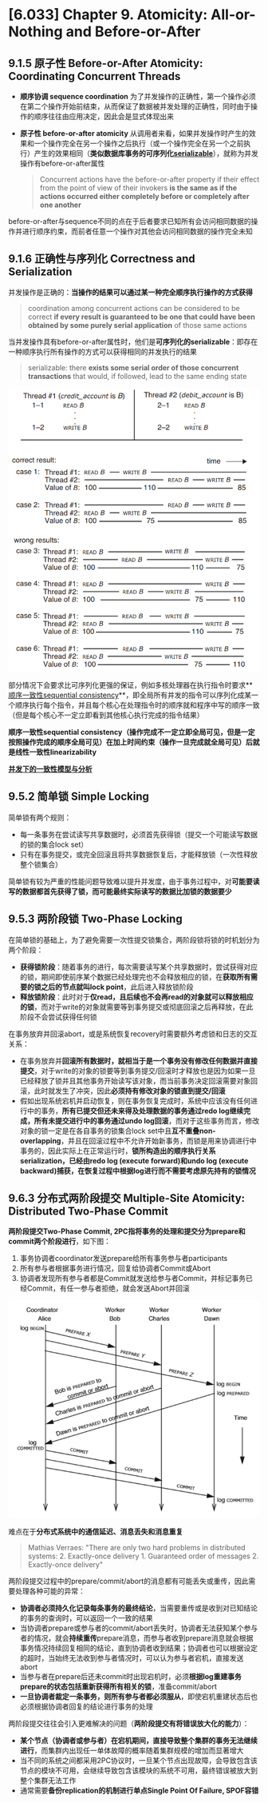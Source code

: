 # [6.033] Chapter 9. Atomicity: All-or-Nothing and Before-or-After

## 9.1.5 原子性 Before-or-After Atomicity: Coordinating Concurrent Threads

- **顺序协调 sequence coordination**
    为了并发操作的正确性，第一个操作必须在第二个操作开始前结束，从而保证了数据被并发处理的正确性，同时由于操作的顺序往往由应用决定，因此会是显式体现出来
- **原子性 before-or-after atomicity**
    从调用者来看，如果并发操作时产生的效果和一个操作完全在另一个操作之后执行（或一个操作完全在另一个之前执行）产生的效果相同（**类似数据库事务的可序列化[serializable](https://en.wikipedia.org/wiki/Serializability)**），就称为并发操作有before-or-after属性

    > Concurrent actions have the before-or-after property if their effect from the point of view of their invokers **is the same as if the actions occurred either completely before or completely after one another**

before-or-after与sequence不同的点在于后者要求已知所有会访问相同数据的操作并进行顺序约束，而前者任意一个操作对其他会访问相同数据的操作完全未知

## 9.1.6 正确性与序列化 Correctness and Serialization

并发操作是正确的：**当操作的结果可以通过某一种完全顺序执行操作的方式获得**

> coordination among concurrent actions can be considered to be correct **if every result is guaranteed to be one that could have been obtained by some purely serial application** of those same actions

当并发操作具有before-or-after属性时，他们是**可序列化的serializable**：即存在一种顺序执行所有操作的方式可以获得相同的并发执行的结果

> serializable: there **exists some serial order of those concurrent transactions** that
would, if followed, lead to the same ending state

![1](images/6.0331.png)

部分情况下会要求比可序列化更强的保证，例如多核处理器在执行指令时要求**[顺序一致性sequential consistency](https://en.wikipedia.org/wiki/Sequential_consistency)**，即全局所有并发的指令可以序列化成某一个顺序执行每个指令，并且每个核心在处理指令时的顺序就和程序中写的顺序一致（但是每个核心不一定立即看到其他核心执行完成的指令结果）

**顺序一致性sequential consistency（操作完成不一定立即全局可见，但是一定按照操作完成的顺序全局可见）在加上时间约束（操作一旦完成就全局可见）后就是线性一致性linearizability**

**[并发下的一致性模型与分析](https://github.com/JasonYuchen/notes/tree/master/consistency)**

## 9.5.2 简单锁 Simple Locking

简单锁有两个规则：

- 每一条事务在尝试读写共享数据时，必须首先获得锁（提交一个可能读写数据的锁的集合lock set）
- 只有在事务提交，或完全回滚且将共享数据恢复后，才能释放锁（一次性释放整个锁集合）

简单锁有较为严重的性能问题导致难以提升并发度，由于事务过程中，对**可能要读写的数据都首先获得了锁，而可能最终实际读写的数据比加锁的数据要少**

## 9.5.3 两阶段锁 Two-Phase Locking

在简单锁的基础上，为了避免需要一次性提交锁集合，两阶段锁将锁的时机划分为两个阶段：

- **获得锁阶段**：随着事务的进行，每次需要读写某个共享数据时，尝试获得对应的锁，期间即使前序某个数据已经处理完也不会释放相应的锁，在**获取所有需要的锁之后的节点就叫lock point**，此后进入释放锁阶段
- **释放锁阶段**：此时对于**仅read，且后续也不会再read的对象就可以释放相应的锁**，而对于write的对象就需要等到事务提交或彻底回滚之后再释放，在此阶段不会尝试获得任何锁

在事务放弃并回滚abort，或是系统恢复recovery时需要额外考虑锁和日志的交互关系：

- 在事务放弃并**回滚所有数据时，就相当于是一个事务没有修改任何数据并直接提交**，对于write的对象的锁要等到事务提交/回滚时才释放也是因为如果一旦已经释放了锁并且其他事务开始读写该对象，而当前事务决定回滚需要对象回滚，此时就发生了冲突，因此**必须持有修改对象的锁直到提交/回滚**
- 假如出现系统宕机并启动恢复，则在事务恢复完成时，系统中应该没有任何进行中的事务，**所有已提交但还未来得及处理数据的事务通过redo log继续完成，所有未提交进行中的事务通过undo log回滚**，而对于这些事务而言，修改对象的锁一定是在各自事务的锁集合lock set中且**互不重叠non-overlapping**，并且在回滚过程中不允许开始新事务，而锁是用来协调进行中事务的，因此实际上在正常运行时，**锁所构造出的顺序执行关系serialization，已经由redo log (execute forward)和undo log (execute backward)捕获，在恢复过程中根据log进行而不需要考虑原先持有的锁情况**

## 9.6.3 分布式两阶段提交 Multiple-Site Atomicity: Distributed Two-Phase Commit

**两阶段提交Two-Phase Commit, 2PC指将事务的处理和提交分为prepare和commit两个阶段进行**，如下图：

1. 事务协调者coordinator发送prepare给所有事务参与者participants
2. 所有参与者根据事务进行情况，回复给协调者Commit或Abort
3. 协调者发现所有参与者都是Commit就发送给参与者Commit，并标记事务已经Commit，有任一参与者拒绝，就会发送Abort并回滚

![2](images/6.0332.png)

难点在于**分布式系统中的通信延迟、消息丢失和消息重复**

> Mathias Verraes: "There are only two hard problems in distributed systems:  2. Exactly-once delivery 1. Guaranteed order of messages 2. Exactly-once delivery"

两阶段提交过程中的prepare/commit/abort的消息都有可能丢失或重传，因此需要处理各种可能的异常：

- **协调者必须持久化记录每条事务的最终结论**，当需要重传或是收到对已知结论的事务的查询时，可以返回一个一致的结果
- 当协调者prepare或参与者的commit/abort丢失时，协调者无法获知某个参与者的情况，就会**持续重传**prepare消息，而参与者收到prepare消息就会根据事务情况持续回复相同的结论，直到协调者收到结果；协调者也可以根据设定的超时，当始终无法收到参与者情况时，可以认为参与者宕机，直接发送abort
- 当参与者在prepare后还未commit时出现宕机时，必须**根据log重建事务prepare的状态包括重新获得所有相关的锁**，准备commit/abort
- **一旦协调者裁定一条事务，则所有参与者都必须服从**，即使宕机重建状态后也必须根据协调者回复的结论进行事务的处理

两阶段提交往往会引入更难解决的问题（**两阶段提交有将错误放大化的能力**）：

- **某个节点（协调者或参与者）在宕机期间，直接导致整个集群的事务无法继续进行**，而集群内出现任一单体故障的概率随着集群规模的增加而显著增大
- 当不同的系统之间都采用2PC协议时，一旦某个节点出现故障，会导致包含该节点的模块不可用，会继续导致包含该模块的系统不可用，最终错误被放大到整个集群无法工作
- 通常需要**备份replication的机制进行单点Single Point Of Failure, SPOF容错**
